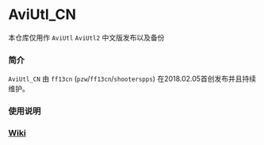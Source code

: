 # AviUtl_CN

本仓库仅用作 `AviUtl` `AviUtl2` 中文版发布以及备份

### 简介
`AviUtl_CN` 由 `ff13cn` (`pzw`/`ff13cn`/`shooterspps`) 在2018.02.05首创发布并且持续维护。


### 使用说明
### [Wiki](https://github.com/shooterspps/AviUtl_CN/wiki)
